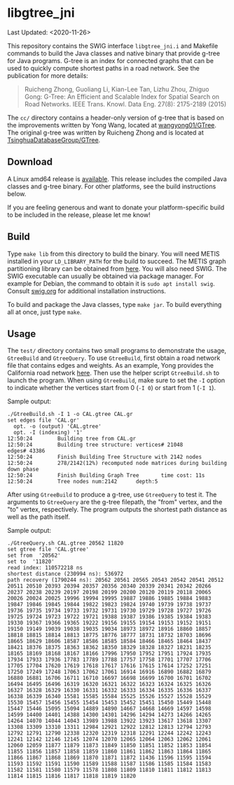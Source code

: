 # libgtree_jni

Last Updated: <2020-11-26>

This repository contains the SWIG interface `libgtree_jni.i` and Makefile
commands to build the Java classes and native binary that provide g-tree for
Java programs. G-tree is an index for connected graphs that can be used to
quickly compute shortest paths in a road network. See the publication for more
details:

> Ruicheng Zhong, Guoliang Li, Kian-Lee Tan, Lizhu Zhou, Zhiguo Gong: G-Tree: An Efficient and Scalable Index for Spatial Search on Road Networks. IEEE Trans. Knowl. Data Eng. 27(8): 2175-2189 (2015)

The `cc/` directory contains a header-only version of g-tree that is based on
the improvements written by Yong Wang, located at
[wangyong01/GTree](https://github.com/wangyong01/GTree). The original g-tree
was written by Ruicheng Zhong and is located at
[TsinghuaDatabaseGroup/GTree](https://github.com/TsinghuaDatabaseGroup/GTree).

## Download

A Linux amd64 release is
[available](https://github.com/jamjpan/libgtree_jni/releases).  This
release includes the compiled Java classes and g-tree binary. For
other platforms, see the build instructions below.

If you are feeling generous and want to donate your platform-specific
build to be included in the release, please let me know!

## Build

Type `make lib` from this directory to build the binary. You will need METIS
installed in your `LD_LIBRARY_PATH` for the build to succeed. The METIS graph
partitioning library can be obtained from
[here](http://glaros.dtc.umn.edu/gkhome/metis/metis/overview). You will also
need SWIG. The SWIG executable can usually be obtained via package manager. For
example for Debian, the command to obtain it is `sudo apt install swig`.
Consult [swig.org](http://www.swig.org) for additional installation
instructions.

To build and package the Java classes, type `make jar`. To build
everything all at once, just type `make`.

## Usage

The `test/` directory contains two small programs to demonstrate the usage,
`GtreeBuild` and `GtreeQuery`.  To use `GtreeBuild`, first obtain a road
network file that contains edges and weights. As an example, Yong provides the
California road network
[here](https://github.com/wangyong01/GTree/blob/master/GraphTree/data/CAL.gr).
Then use the helper script `GtreeBuild.sh` to launch the program.  When using
`GtreeBuild`, make sure to set the `-I` option to indicate whether the vertices
start from 0 (`-I 0`) or start from 1 (`-I 1`).

Sample output:
```
./GtreeBuild.sh -I 1 -o CAL.gtree CAL.gr
set edges file 'CAL.gr'
  opt. -o (output) 'CAL.gtree'
  opt. -I (indexing) '1'
12:50:24        Building tree from CAL.gr
12:50:24        Building tree structure: vertices# 21048         edges# 43386
12:50:24        Finish Building Tree Structure with 2142 nodes
12:50:24        278/2142(12%) recomputed node matrices during building down phase
12:50:24        Finish Building Graph Tree       time cost: 11s
12:50:24        Tree nodes num:2142      depth:5
```

After using `GtreeBuild` to produce a g-tree, use `GtreeQuery` to test
it. The arguments to `GtreeQuery` are the g-tree filepath, the "from"
vertex, and the "to" vertex, respectively. The program outputs the
shortest path distance as well as the path itself.

Sample output:
```
./GtreeQuery.sh CAL.gtree 20562 11820
set gtree file 'CAL.gtree'
set from  '20562'
set to  '11820'
read index: 110572218 ns
shortest distance (230994 ns): 536972
path recovery (1790244 ns): 20562 20561 20565 20543 20542 20541 20512 20511 20510 20393 20394 20357 20356 20340 20339 20341 20342 20266 20237 20238 20239 20197 20198 20199 20200 20120 20119 20118 20065 20026 20024 20025 19996 19994 19995 19887 19886 19885 19884 19883 19847 19846 19845 19844 19822 19823 19824 19740 19739 19738 19737 19736 19735 19734 19733 19732 19731 19730 19729 19728 19727 19726 19725 19724 19723 19722 19721 19388 19387 19386 19385 19384 19383 19330 19367 19366 19365 19222 19156 19155 19154 19153 19152 19151 19150 19149 19039 19038 19035 19034 18973 18972 18916 18860 18857 18818 18815 18814 18813 18775 18776 18777 18731 18732 18703 18696 18665 18629 18606 18587 18586 18585 18584 18466 18465 18464 18437 18421 18376 18375 18363 18362 18350 18329 18328 18327 18231 18235 18165 18169 18168 18167 18166 17996 17950 17952 17951 17924 17935 17934 17933 17936 17783 17789 17788 17757 17758 17701 17707 17706 17705 17704 17620 17619 17618 17617 17616 17615 17614 17252 17251 17250 17249 17248 17063 17062 17061 16914 16916 16890 16882 16879 16880 16881 16706 16711 16710 16697 16698 16699 16700 16701 16702 16494 16495 16496 16319 16320 16321 16322 16323 16324 16325 16326 16327 16328 16329 16330 16331 16332 16333 16334 16335 16336 16337 16338 16339 16340 15581 15585 15584 15525 15526 15527 15528 15529 15530 15457 15456 15455 15454 15453 15452 15451 15450 15449 15448 15447 15446 15095 15094 14889 14890 14667 14668 14669 14597 14598 14599 14400 14401 14388 14300 14301 14296 14294 14273 14266 14265 14264 14070 14044 14043 13989 13988 13922 13923 13617 13618 13307 13308 13309 13310 13311 12984 12921 12922 12812 12813 12794 12793 12792 12791 12790 12338 12320 12319 12318 12291 12244 12242 12243 12241 12142 12146 12145 12074 12070 12065 12064 12063 12062 12061 12060 12059 11877 11879 11873 11849 11850 11851 11852 11853 11854 11855 11856 11857 11858 11859 11860 11861 11862 11863 11864 11865 11866 11867 11868 11869 11870 11871 11872 11436 11596 11595 11594 11593 11592 11591 11590 11589 11588 11587 11586 11585 11584 11583 11582 11581 11580 11579 11578 11808 11809 11810 11811 11812 11813 11814 11815 11816 11817 11818 11819 11820
```

